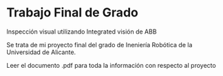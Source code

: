 # Trabajo Final de Grado
Inspección visual utilizando Integrated visión de ABB

Se trata de mi proyecto final del grado de Ineniería Robótica de la Universidad de Alicante.

Leer el documento .pdf para toda la información con respecto al proyecto
